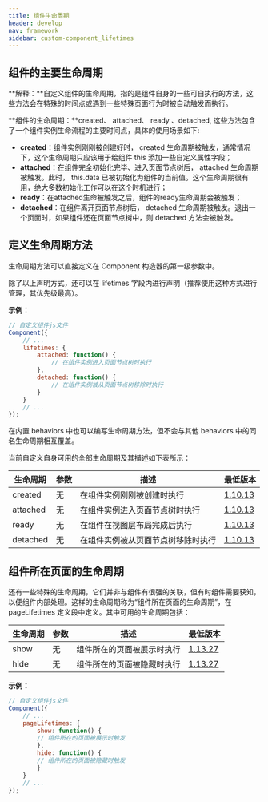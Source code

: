 ```yaml
---
title: 组件生命周期
header: develop
nav: framework
sidebar: custom-component_lifetimes
---
```


## 组件的主要生命周期

**解释：**自定义组件的生命周期，指的是组件自身的一些可自执行的方法，这些方法会在特殊的时间点或遇到一些特殊页面行为时被自动触发而执行。

**组件的生命周期：**created、 attached、 ready 、detached, 这些方法包含了一个组件实例生命流程的主要时间点，具体的使用场景如下:

- **created**：组件实例刚刚被创建好时， created 生命周期被触发，通常情况下，这个生命周期只应该用于给组件 this 添加一些自定义属性字段；
- **attached**：在组件完全初始化完毕、进入页面节点树后， attached 生命周期被触发。此时， this.data 已被初始化为组件的当前值。这个生命周期很有用，绝大多数初始化工作可以在这个时机进行；
- **ready**：在attached生命被触发之后，组件的ready生命周期会被触发；
- **detached**：在组件离开页面节点树后， detached 生命周期被触发。退出一个页面时，如果组件还在页面节点树中，则 detached 方法会被触发。

## 定义生命周期方法

生命周期方法可以直接定义在 Component 构造器的第一级参数中。

除了以上声明方式，还可以在 lifetimes 字段内进行声明（推荐使用这种方式进行管理，其优先级最高）。

**<div class="notice">示例： </div>**
```js
// 自定义组件js文件
Component({
    // ...
    lifetimes: {
        attached: function() {
            // 在组件实例进入页面节点树时执行
        },
        detached: function() {
            // 在组件实例被从页面节点树移除时执行
        }
    }
    // ...
});
```

在内置 behaviors 中也可以编写生命周期方法，但不会与其他 behaviors 中的同名生命周期相互覆盖。

当前自定义自身可用的全部生命周期及其描述如下表所示：

|生命周期|参数|描述|最低版本|
|---|---|---|---|
|created|无|在组件实例刚刚被创建时执行|<a href="https://smartprogram.baidu.com/docs/develop/swan/compatibility/">1.10.13</a>|
|attached|无|在组件实例进入页面节点树时执行|<a href="https://smartprogram.baidu.com/docs/develop/swan/compatibility/">1.10.13</a>|
|ready|无|在组件在视图层布局完成后执行|<a href="https://smartprogram.baidu.com/docs/develop/swan/compatibility/">1.10.13</a>|
|detached|无|在组件实例被从页面节点树移除时执行|<a href="https://smartprogram.baidu.com/docs/develop/swan/compatibility/">1.10.13</a>|

## 组件所在页面的生命周期

还有一些特殊的生命周期，它们并非与组件有很强的关联，但有时组件需要获知，以便组件内部处理。这样的生命周期称为“组件所在页面的生命周期”，在 pageLifetimes 定义段中定义。其中可用的生命周期包括：

|生命周期|参数|描述|最低版本|
|---|---|---|---|
|show|无|组件所在的页面被展示时执行|<a href="https://smartprogram.baidu.com/docs/develop/swan/compatibility/">1.13.27</a>|
|hide|无|组件所在的页面被隐藏时执行|<a href="https://smartprogram.baidu.com/docs/develop/swan/compatibility/">1.13.27</a>|

**<div class="notice">示例： </div>**
```js
// 自定义组件js文件
Component({
    // ...
    pageLifetimes: {
        show: function() {
        // 组件所在的页面被展示时触发
        },
        hide: function() {
        // 组件所在的页面被隐藏时触发
        }
    }
    // ...
});
```
